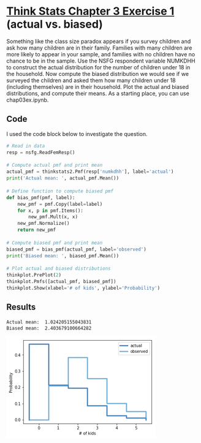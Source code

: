 # [Think Stats Chapter 3 Exercise 1](http://greenteapress.com/thinkstats2/html/thinkstats2004.html#toc31) (actual vs. biased)

Something like the class size paradox appears if you survey children and ask how many children are in their family. Families with many children are more likely to appear in your sample, and families with no children have no chance to be in the sample. Use the NSFG respondent variable NUMKDHH to construct the actual distribution for the number of children under 18 in the household. Now compute the biased distribution we would see if we surveyed the children
and asked them how many children under 18 (including themselves) are in their household. Plot the actual and biased distributions, and compute their means. As a starting place, you can use chap03ex.ipynb.

## Code

I used the code block below to investigate the question.

```python
# Read in data
resp = nsfg.ReadFemResp()

# Compute actual pmf and print mean
actual_pmf = thinkstats2.Pmf(resp['numkdhh'], label='actual')
print('Actual mean: ', actual_pmf.Mean())

# Define function to compute biased pmf
def bias_pmf(pmf, label):
    new_pmf = pmf.Copy(label=label)
    for x, p in pmf.Items():
        new_pmf.Mult(x, x)
    new_pmf.Normalize()
    return new_pmf

# Compute biased pmf and print mean
biased_pmf = bias_pmf(actual_pmf, label='observed')    
print('Biased mean: ', biased_pmf.Mean())

# Plot actual and biased distributions
thinkplot.PrePlot(2)
thinkplot.Pmfs([actual_pmf, biased_pmf])
thinkplot.Show(xlabel='# of kids', ylabel='Probability')
```

## Results

```
Actual mean:  1.024205155043831
Biased mean:  2.403679100664282
```

![](3-1.png)

